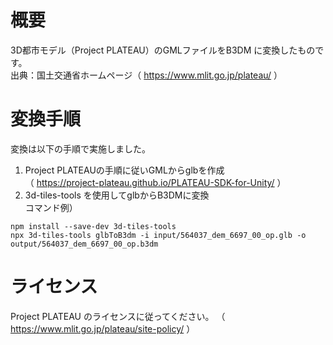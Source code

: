 # 概要
3D都市モデル（Project PLATEAU）のGMLファイルをB3DM に変換したものです。  
出典：国土交通省ホームページ（ https://www.mlit.go.jp/plateau/ ）

# 変換手順
変換は以下の手順で実施しました。
1. Project PLATEAUの手順に従いGMLからglbを作成  
（ https://project-plateau.github.io/PLATEAU-SDK-for-Unity/ ）
1. 3d-tiles-tools を使用してglbからB3DMに変換  
コマンド例）
```
npm install --save-dev 3d-tiles-tools
npx 3d-tiles-tools glbToB3dm -i input/564037_dem_6697_00_op.glb -o output/564037_dem_6697_00_op.b3dm
```

# ライセンス
Project PLATEAU のライセンスに従ってください。
（ https://www.mlit.go.jp/plateau/site-policy/ ）
